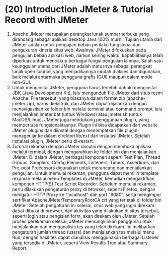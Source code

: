 # (20) Introduction JMeter & Tutorial Record with JMeter 

1. Apache JMeter merupakan perangkat lunak sumber terbuka yang dirancang sebagai aplikasi desktop Java 100% murni. Tujuan utama dari JMeter adalah untuk pengujian beban perilaku fungsional dan pengukuran kinerja situs web. Awalnya, JMeter difokuskan pada pengujian beban aplikasi web, namun seiring waktu, kapabilitasnya telah diperluas untuk mencakup berbagai fungsi pengujian lainnya. Salah satu keunggulan utama dari JMeter adalah statusnya sebagai perangkat lunak open source, yang menjadikannya mudah diakses dan digunakan, baik melalui antarmuka pengguna grafis (GUI) maupun dalam mode non-GUI.
2. Untuk menginstal JMeter, pengguna harus terlebih dahulu menginstal JDK (Java Development Kit), lalu mengunduh file JMeter dari situs resmi Apache. File tersebut, yang biasanya dalam format zip (apache-jmeter.zip), harus diekstrak, dan JMeter dapat dijalankan dengan menavigasikan ke folder bin melalui terminal atau command prompt, lalu menjalankan jmeter.bat (untuk Windows) atau jmeter.sh (untuk MacOS/Linux). JMeter juga mendukung penggunaan plugin, yang memperluas fungsionalitasnya. Plugin ini bisa didapatkan dari website JMeter plugins dan diinstal dengan menempatkan file plugin-manager.jar ke dalam direktori lib/ext dari instalasi JMeter. Setelah instalasi plugin, JMeter perlu di-restart.
3. Tutorial rekaman dengan JMeter dimulai dengan membuka aplikasi melalui terminal, dengan mengarahkan ke folder bin dan menjalankan JMeter. Di dalam JMeter, berbagai komponen seperti Test Plan, Thread Groups, Samplers, Config Elements, Listeners, Timers, Assertions, dan Pre-post Processors digunakan untuk merancang dan menjalankan pengujian. Untuk memulai rekaman, pengguna dapat memilih template rekaman melalui menu Templates di JMeter, kemudian mengaktifkan komponen HTTP(S) Test Script Recorder. Sebelum memulai rekaman, perlu dilakukan pengaturan proxy di browser, seperti Firefox, dengan mengatur HTTP Proxy ke "localhost" dan port "8080", serta mengimpor sertifikat ApacheJMeterTemporaryRootCA.crt yang terletak di folder bin JMeter. Setelah pengaturan ini selesai, situs web yang ingin direkam dapat dibuka di browser, dan aktivitas yang dilakukan di situs tersebut, seperti login atau pengisian form, akan direkam oleh JMeter. Setelah proses perekaman selesai, JMeter memungkinkan pengguna untuk menjalankan dan menganalisis tes yang telah direkam. Ini melibatkan pengaturan jumlah thread (users) dan menjalankan tes melalui menu Run, dengan hasil tes dapat dianalisis menggunakan berbagai Listener yang tersedia di JMeter, seperti View Results Tree atau Summary Report.